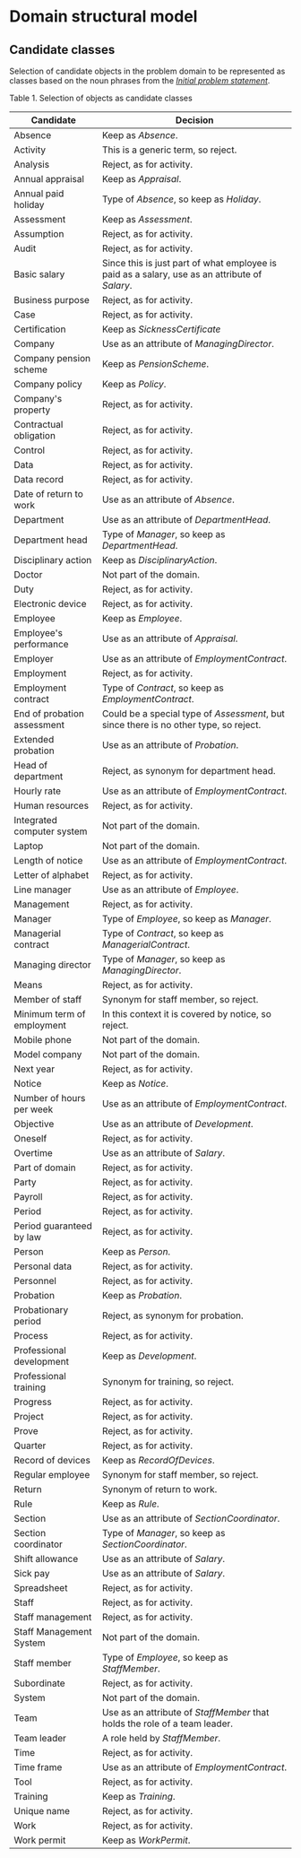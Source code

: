 # Domain structural model

## Candidate classes

Selection of candidate objects in the problem domain to be represented as classes based on the noun phrases from the _[Initial problem statement](./initial_problem_statement.md)_.

Table 1. Selection of objects as candidate classes

| Candidate                   | Decision                                                                                       |
| --------------------------- | ---------------------------------------------------------------------------------------------- |
| Absence                     | Keep as _Absence_.                                                                             |
| Activity                    | This is a generic term, so reject.                                                             |
| Analysis                    | Reject, as for activity.                                                                       |
| Annual appraisal            | Keep as _Appraisal_.                                                                           |
| Annual paid holiday         | Type of _Absence_, so keep as _Holiday_.                                                       |
| Assessment                  | Keep as _Assessment_.                                                                          |
| Assumption                  | Reject, as for activity.                                                                       |
| Audit                       | Reject, as for activity.                                                                       |
| Basic salary                | Since this is just part of what employee is paid as a salary, use as an attribute of _Salary_. |
| Business purpose            | Reject, as for activity.                                                                       |
| Case                        | Reject, as for activity.                                                                       |
| Certification               | Keep as _SicknessCertificate_                                                                  |
| Company                     | Use as an attribute of _ManagingDirector_.                                                     |
| Company pension scheme      | Keep as _PensionScheme_.                                                                       |
| Company policy              | Keep as _Policy_.                                                                              |
| Company's property          | Reject, as for activity.                                                                       |
| Contractual obligation      | Reject, as for activity.                                                                       |
| Control                     | Reject, as for activity.                                                                       |
| Data                        | Reject, as for activity.                                                                       |
| Data record                 | Reject, as for activity.                                                                       |
| Date of return to work      | Use as an attribute of _Absence_.                                                              |
| Department                  | Use as an attribute of _DepartmentHead_.                                                       |
| Department head             | Type of _Manager_, so keep as _DepartmentHead_.                                                |
| Disciplinary action         | Keep as _DisciplinaryAction_.                                                                  |
| Doctor                      | Not part of the domain.                                                                        |
| Duty                        | Reject, as for activity.                                                                       |
| Electronic device           | Reject, as for activity.                                                                       |
| Employee                    | Keep as _Employee_.                                                                            |
| Employee's performance      | Use as an attribute of _Appraisal_.                                                            |
| Employer                    | Use as an attribute of _EmploymentContract_.                                                   |
| Employment                  | Reject, as for activity.                                                                       |
| Employment contract         | Type of _Contract_, so keep as _EmploymentContract_.                                           |
| End of probation assessment | Could be a special type of _Assessment_, but since there is no other type, so reject.          |
| Extended probation          | Use as an attribute of _Probation_.                                                            |
| Head of department          | Reject, as synonym for department head.                                                        |
| Hourly rate                 | Use as an attribute of _EmploymentContract_.                                                   |
| Human resources             | Reject, as for activity.                                                                       |
| Integrated computer system  | Not part of the domain.                                                                        |
| Laptop                      | Not part of the domain.                                                                        |
| Length of notice            | Use as an attribute of _EmploymentContract_.                                                   |
| Letter of alphabet          | Reject, as for activity.                                                                       |
| Line manager                | Use as an attribute of _Employee_.                                                             |
| Management                  | Reject, as for activity.                                                                       |
| Manager                     | Type of _Employee_, so keep as _Manager_.                                                      |
| Managerial contract         | Type of _Contract_, so keep as _ManagerialContract_.                                           |
| Managing director           | Type of _Manager_, so keep as _ManagingDirector_.                                              |
| Means                       | Reject, as for activity.                                                                       |
| Member of staff             | Synonym for staff member, so reject.                                                           |
| Minimum term of employment  | In this context it is covered by notice, so reject.                                            |
| Mobile phone                | Not part of the domain.                                                                        |
| Model company               | Not part of the domain.                                                                        |
| Next year                   | Reject, as for activity.                                                                       |
| Notice                      | Keep as _Notice_.                                                                              |
| Number of hours per week    | Use as an attribute of _EmploymentContract_.                                                   |
| Objective                   | Use as an attribute of _Development_.                                                          |
| Oneself                     | Reject, as for activity.                                                                       |
| Overtime                    | Use as an attribute of _Salary_.                                                               |
| Part of domain              | Reject, as for activity.                                                                       |
| Party                       | Reject, as for activity.                                                                       |
| Payroll                     | Reject, as for activity.                                                                       |
| Period                      | Reject, as for activity.                                                                       |
| Period guaranteed by law    | Reject, as for activity.                                                                       |
| Person                      | Keep as _Person_.                                                                              |
| Personal data               | Reject, as for activity.                                                                       |
| Personnel                   | Reject, as for activity.                                                                       |
| Probation                   | Keep as _Probation_.                                                                           |
| Probationary period         | Reject, as synonym for probation.                                                              |
| Process                     | Reject, as for activity.                                                                       |
| Professional development    | Keep as _Development_.                                                                         |
| Professional training       | Synonym for training, so reject.                                                               |
| Progress                    | Reject, as for activity.                                                                       |
| Project                     | Reject, as for activity.                                                                       |
| Prove                       | Reject, as for activity.                                                                       |
| Quarter                     | Reject, as for activity.                                                                       |
| Record of devices           | Keep as _RecordOfDevices_.                                                                     |
| Regular employee            | Synonym for staff member, so reject.                                                           |
| Return                      | Synonym of return to work.                                                                     |
| Rule                        | Keep as _Rule_.                                                                                |
| Section                     | Use as an attribute of _SectionCoordinator_.                                                   |
| Section coordinator         | Type of _Manager_, so keep as _SectionCoordinator_.                                            |
| Shift allowance             | Use as an attribute of _Salary_.                                                               |
| Sick pay                    | Use as an attribute of _Salary_.                                                               |
| Spreadsheet                 | Reject, as for activity.                                                                       |
| Staff                       | Reject, as for activity.                                                                       |
| Staff management            | Reject, as for activity.                                                                       |
| Staff Management System     | Not part of the domain.                                                                        |
| Staff member                | Type of _Employee_, so keep as _StaffMember_.                                                  |
| Subordinate                 | Reject, as for activity.                                                                       |
| System                      | Not part of the domain.                                                                        |
| Team                        | Use as an attribute of _StaffMember_ that holds the role of a team leader.                     |
| Team leader                 | A role held by _StaffMember_.                                                                  |
| Time                        | Reject, as for activity.                                                                       |
| Time frame                  | Use as an attribute of _EmploymentContract_.                                                   |
| Tool                        | Reject, as for activity.                                                                       |
| Training                    | Keep as _Training_.                                                                            |
| Unique name                 | Reject, as for activity.                                                                       |
| Work                        | Reject, as for activity.                                                                       |
| Work permit                 | Keep as _WorkPermit_.                                                                          |
